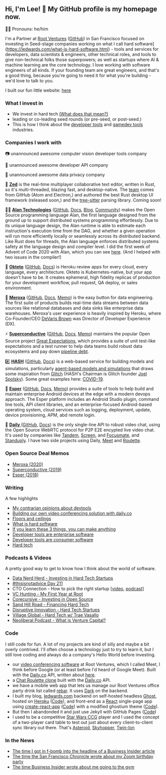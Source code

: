 ## Hi, I'm Lee! 👋 My GitHub profile is my homepage now.
🏳️‍🌈 Pronouns: he/him

I'm a Partner at [Root Ventures](https://root.vc) ([GitHub](https://github.com/rootvc)) in San Francisco focused on investing in Seed-stage companies working on what I call hard software](https://ledwards.com/what-is-hard-software.html) - tools and services for developers, data scientists & engineers, other technical roles, and tools to give non-technical folks those superpowers; as well as startups where AI & machine learning are the core technology. I love working with software engineers of all kinds. If your founding team are great engineers, and that's a good thing, because you're going to need it for what you're building - we'd love to talk to you.

I built our fun little website: [here](https://root.vc)

### What I invest in
- We invest in hard tech [(What does that mean?)](https://ledwards.com/hard-tech.html)
- leading or co-leading seed rounds (or pre-seed, or post-seed.)
- This is how I think about the [developer tools](https://twitter.com/terronk/status/1286774556317818880) and [gamedev tools](https://twitter.com/terronk/status/1298084339037528064) industries.

### Companies I work with

📷 unannounced awesome computer vision developer tools company

🔐 unannounced awesome developer API company

👤 unannounced awesome data privacy company

📝 [__Zed__](https://zed.dev) is the real-time multiplayer collaborative text editor, written in Rust, so it's multi-threaded, blazing fast, and desktop-native. The [team](https://zed.dev/team) comes from GitHub (Atom and Electron,) and authored the best Rust desktop UI framework (released soon,) and the [tree-sitter](https://tree-sitter.github.io/tree-sitter/) parsing library. Coming soon!

👨‍🚀 [__Alan Technologies__](https://alan-lang.org) ([GitHub](https://github.com/alantech/alan), [Docs](https://docs.alan-lang.org/), [Blog](https://alan-lang.org/blog.html), [Community](https://discord.com/invite/XatB9we)) makes the Open Source programming language Alan, the first language designed from the ground up to support distributed systems programming effortlessly. Due to its unique language design, the Alan runtime is able to estimate each instruction's execution time from the DAG, and whether a given operation will run more efficiently locally or seamlessly across its distributed backend. Like Rust does for threads, the Alan language enforces distributed systems safety at the language design and compiler level. I did the first week of Advent of Code 2020 with Alan, which you can see [here](https://github.com/ledwards/advent-2020). (And I helped with two issues in the compiler!)

🐙 [__Okteto__](https://okteto.com) ([GitHub](https://github.com/okteto), [Docs](https://okteto.com/docs/getting-started)) is Heroku review apps for every cloud, every language, every architecture. Okteto is Kubernetes-native, but your app doesn't have to be. It creates ephemeral, high fidelity replicas of production for your development workflow, pull request, QA deploy, or sales environment.

🌊 [__Meroxa__](https://meroxa.io) ([GitHub](https://github.com/meroxa), [Docs](https://docs.meroxa.com/docs), [Memo](https://github.com/rootvc/investment-memos/blob/main/meroxa.md)) is the easy button for data engineering. The first suite of products builds real-time data streams between data sources like relational databases and data sinks like enterprise data warehouses. Meroxa's user experience is heavily inspired by Heroku, where Co-Founder/CEO [DeVaris Brown](https://github.com/devarismeroxa) was Director of Developer Experience (DX).

⚡ [__Superconductive__](https://superconductive.com) ([GitHub](https://github.com/superconductive), [Docs](https://github.com/great-expectations/great_expectations/blob/develop/README.md), [Memo](https://github.com/rootvc/investment-memos/blob/main/superconductive.md)) maintains the popular Open Source project [Great Expectations](https://github.com/great-expectations/great_expectations), which provides a suite of unit test-like expectations and a test runner to help data teams build robust data ecosystems and pay down [pipeline debt](https://medium.com/@expectgreatdata/down-with-pipeline-debt-introducing-great-expectations-862ddc46782a).

#️⃣ [__HASH__](https://hash.ai) ([GitHub](https://github.com/hashintel), [Docs](https://docs.hash.ai/core/hello-world/hello-hash)) is a web-based service for building models and simulations, particularly [agent-based models and simulations](https://journal.sohostrategy.com/what-is-abm-abms-f52ff2f1f712) that draws some inspiration from [Glitch](https://glitch.com) (HASH's Chairman is Glitch founder [Joel Spolsky](https://joelonsoftware.com)). Some great examples here: [COVID-19](https://hash.ai/coronavirus).

👾 [__Esper__](https://esper.io) ([GitHub](https://esper-io), [Docs](https://docs.esper.io/), [Memo](https://github.com/rootvc/investment-memos/blob/main/esper.md)) provides a suite of tools to help build and maintain enterprise Android devices at the edge with a modern devops approach. The Esper platform includes an Android Studio plugin, command line tools, API client libraries, and an enterprise-focused Android-based operating system, cloud services such as logging, deployment, update, device provisioning, APM, abd remote login.

📅 [__Daily__ ](https://daily.co) ([GitHub](https://github.com/daily-co), [Docs](https://docs.daily.co/docs/reference-docs)) is the only single-line API to robust video chat, using the Open Source WebRTC protocol for P2P E2E encypted live video chat. It's used by companies like [Tandem](https://tandem.chat), [Screen](https://screen.so), and [Focusmate](https://focusmate.com), and [Standuply](https://standuply.com). I have two side projects using Daily, [Meet](https://github.com/rootvc/meet) and [Roulette](https://github.com/ledwards/roulette).

### Open Source Deal Memos
- [Meroxa (2020)](https://github.com/rootvc/investment-memos/blob/main/meroxa.md)
- [Superconductive (2019)](https://github.com/rootvc/investment-memos/blob/main/superconductive.md)
- [Esper (2018)](https://github.com/ledwards/investment-memos/blob/main/esper.md)

### Writing
A few highlights
- [My contrarian opinions about devtools](https://ledwards.com/devtools-opinions.html)
- [Building our own video conferencing solution with daily.co](https://ledwards.com/meet-app.html)
- [Floors and ceilings](https://ledwards.com/floors-and-ceilings.html)
- [What is hard software](https://ledwards.com/what-is-hard-software.html)
- [If you learn these 3 things, you can make anything](https://ledwards.com/3-things.html)
- [Developer tools are enterprise software](https://ledwards.com/devtools-enterprise.html)
- [Developer tools are consumer software](https://ledwards.com/devtools-consumer.html)
- [Hard tech](https://ledwards.com/hard-tech.html)

### Podcasts & Videos
A pretty good way to get to know how I think about the world of software.
- [Data Nerd Herd - Investing in Hard Tech Startups](https://www.youtube.com/watch?v=FoS0Ovsa-4k)
- [#thisisnotadvice Day 211](https://www.youtube.com/watch?v=nQWHU5D1Ws4)
- CTO Connection - How to pick the right startup [[video](https://vimeo.com/514070087/0cfbafa6cd), [podcast](https://podcast.ctoconnection.com/episodes/short-byte:-lee-edwards---how-to-pick-the-right-tech-startup)]
- [VC Hunting - My First Year at Root](https://vchunting.com/lee-edwards/)
- [Corecursive - Investing in Open Source](https://corecursive.com/043-lee-edwards-developer-tools/)
- [Sand Hill Road - Financing Hard Tech](https://www.youtube.com/watch?v=k4hZxxGHdjI&feature=youtu.be)
- [Disruptive Innovation - Hard Tech Startups](https://podcasts.apple.com/us/podcast/episode-4-what-is-hard-tech-or-deep-tech-why-are-companies/id1477671920?i=1000449154107)
- [Village Global - Hard Tech w/ Trae Vasallo](https://podcasts.apple.com/us/podcast/requests-for-startups-hard-tech-trae-vassallo-lee-edwards/id1316769266?i=1000444589418)
- [Neoliberal Podcast - What is Venture Capital?](https://podtail.com/podcast/the-neolib-podcast/getting-to-the-root-of-venture-capital-ft-lee-edwa/)

### Code
I still code for fun. A lot of my projects are kind of silly and maybe a bit overly contrived. I'll often choose a technology just to try to learn it, but I still love coding and always do a company's Hello World before investing.
- our [video conferencing software](https://github.com/rootvc/meet) at Root Ventures, which I called Meet, I think before Google (or at least before I'd heard of Google Meet). Built with the [Daily.co](https://daily.co) API, written about [here](https://ledwards.com/meet-app.html).
- a [Chat Roulette clone](https://github.com/ledwards/roulette) built with the [Daily.co](https://daily.co) API.
- we have a mobile web app that lets us manage our Root Ventures office party drink list called [rebar](https://github.com/rootvc/rebar). It uses [Dark](https://darklang.com) on the backend.
- I built my blog, [ledwards.com](https://ledwards.com) backend on self-hosted headless [Ghost](https://ghost.io), hosted on [Heroku](https://heroku.com) ([Code](https://github.com/ledwards/ghost-on-heroku)), and front-end as a [React](https://github.com/facebook/react) single-page app using [create-react-app](https://create-react-app.dev/docs/getting-started/) ([Code](https://github.com/ledwards/gatsby-ghost)) with a modified ghostium theme ([Code](https://github.com/ledwards/ghostium)).
- But then I abandonded it and just use Jekyll with GitHub Pages ([Code](https://github.com/ledwards/ledwards.github.io))
- I used to be a competitive [Star Wars CCG](https://www.starwarsccg.org/) player and I used the concept of a two-player card table to test out just about every client-to-client sync library out there. That's [Asteroid](https://github.com/ledwards/asteroid), [Skyhopper](https://github.com/ledwards/skyhopper), [Twin-Ion](https://github.com/ledwards/twin-ion)

### In the News
- [The time I got in f-bomb into the headline of a Business Insider article](https://www.businessinsider.com/seed-funds-are-under-existential-threat-from-venture-giants-2021-2)
- [The time the San Francisco Chronicle wrote about my Zoom birthday party](https://www.sfchronicle.com/culture/article/Coronavirus-Staying-at-home-many-in-the-Bay-15148763.php)
- [The time Business Insider wrote about me going to the gym](https://www.businessinsider.com/i-tried-barrys-bootcamp-a-vc-favorite-intense-fitness-program-2019-5)
